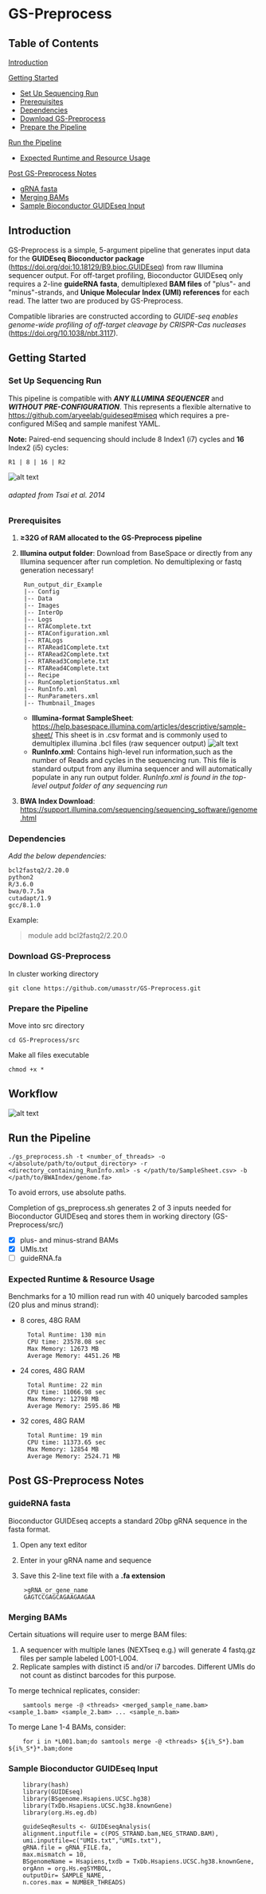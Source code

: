 # GS-Preprocess
## Table of Contents
[Introduction](https://github.com/umasstr/GS-Preprocess#introduction)

[Getting Started](https://github.com/umasstr/GS-Preprocess#getting-started)
- [Set Up Sequencing Run](https://github.com/umasstr/GS-Preprocess#set-up-sequencing-run)
- [Prerequisites](https://github.com/umasstr/GS-Preprocess#prerequisites)
- [Dependencies](https://github.com/umasstr/GS-Preprocess#dependencies)
- [Download GS-Preprocess](https://github.com/umasstr/GS-Preprocess#download-gs-preprocess)
- [Prepare the Pipeline](https://github.com/umasstr/GS-Preprocess#prepare-the-pipeline)

[Run the Pipeline](https://github.com/umasstr/GS-Preprocess#run-the-pipeline)
- [Expected Runtime and Resource Usage](https://github.com/umasstr/GS-Preprocess#expected-runtime--resource-usage)

[Post GS-Preprocess Notes](https://github.com/umasstr/GS-Preprocess#post-gs-preprocess-notes)
- [gRNA fasta](https://github.com/umasstr/GS-Preprocess#guiderna-fasta)
- [Merging BAMs](https://github.com/umasstr/GS-Preprocess#merging-bams)
- [Sample Bioconductor GUIDEseq Input](https://github.com/umasstr/GS-Preprocess#sample-bioconductor-guideseq-input)
## Introduction 
GS-Preprocess is a simple, 5-argument pipeline that generates input data for the **GUIDEseq Bioconductor package** (https://doi.org/doi:10.18129/B9.bioc.GUIDEseq) from raw Illumina sequencer output. For off-target profiling, Bioconductor GUIDEseq only requires a 2-line **guideRNA fasta**, demultiplexed **BAM files** of "plus"- and "minus"-strands, and **Unique Molecular Index (UMI) references** for each read. The latter two are produced by GS-Preprocess.

Compatible libraries are constructed according to *GUIDE-seq enables genome-wide profiling of off-target cleavage by CRISPR-Cas nucleases* (https://doi.org/10.1038/nbt.3117).
## Getting Started
### Set Up Sequencing Run
This pipeline is compatible with ***ANY ILLUMINA SEQUENCER*** and ***WITHOUT PRE-CONFIGURATION***. This represents a  flexible alternative to https://github.com/aryeelab/guideseq#miseq which requires a pre-configured MiSeq and sample manifest YAML.

**Note:** Paired-end sequencing should include 8 Index1 (i7) cycles and **16** Index2 (i5) cycles:
	
	R1 | 8 | 16 | R2

![alt text](read_layout.png)

###### adapted from Tsai et al. 2014

### Prerequisites
1. **≥32G of RAM allocated to the GS-Preprocess pipeline**

2. **Illumina output folder**: Download from BaseSpace or directly from any Illumina sequencer after run completion. No demultiplexing or fastq generation necessary!
	
		Run_output_dir_Example
		|-- Config
		|-- Data
		|-- Images
		|-- InterOp
		|-- Logs
		|-- RTAComplete.txt
		|-- RTAConfiguration.xml
		|-- RTALogs
		|-- RTARead1Complete.txt
		|-- RTARead2Complete.txt
		|-- RTARead3Complete.txt
		|-- RTARead4Complete.txt
		|-- Recipe
		|-- RunCompletionStatus.xml
		|-- RunInfo.xml
		|-- RunParameters.xml
		|-- Thumbnail_Images

     - **Illumina-format SampleSheet**: https://help.basespace.illumina.com/articles/descriptive/sample-sheet/ This sheet is in .csv format and is commonly used to demultiplex illumina .bcl files (raw sequencer output)
![alt text](SampleSheet2.jpg)
     - **RunInfo.xml**: Contains high-level run information,such as the number of Reads and cycles in the sequencing run. This file is standard output from any illumina sequencer and will automatically populate in any run output folder. *RunInfo.xml is found in the top-level output folder of any sequencing run*

3. **BWA Index Download**: https://support.illumina.com/sequencing/sequencing_software/igenome.html

### Dependencies
*Add the below dependencies:*

	bcl2fastq2/2.20.0
	python2
	R/3.6.0
	bwa/0.7.5a
	cutadapt/1.9
	gcc/8.1.0
	
Example:
>module add bcl2fastq2/2.20.0
### Download GS-Preprocess
In cluster working directory

	git clone https://github.com/umasstr/GS-Preprocess.git

### Prepare the Pipeline
Move into src directory

	cd GS-Preprocess/src
Make all files executable	

	chmod +x *
##  Workflow
![alt text](workflow_gs2.png)
## Run the Pipeline
	./gs_preprocess.sh -t <number_of_threads> -o </absolute/path/to/output_directory> -r <directory_containing_RunInfo.xml> -s </path/to/SampleSheet.csv> -b </path/to/BWAIndex/genome.fa>

To avoid errors, use absolute paths. 

Completion of gs_preprocess.sh generates 2 of 3 inputs needed for Bioconductor GUIDEseq and stores them in working directory (GS-Preprocess/src/) 
- [x] plus- and minus-strand BAMs
- [x] UMIs.txt
- [ ] guideRNA.fa
### Expected Runtime & Resource Usage
Benchmarks for a 10 million read run with 40 uniquely barcoded samples (20 plus and minus strand):
	
- 8 cores, 48G RAM
	
		Total Runtime: 130 min
		CPU time: 23578.08 sec
		Max Memory: 12673 MB
		Average Memory: 4451.26 MB
		
- 24 cores, 48G RAM

		Total Runtime: 22 min
		CPU time: 11066.98 sec
		Max Memory: 12798 MB
		Average Memory: 2595.86 MB

- 32 cores, 48G RAM

		Total Runtime: 19 min
		CPU time: 11373.65 sec
		Max Memory: 12854 MB
		Average Memory: 2524.71 MB
## Post GS-Preprocess Notes
### guideRNA fasta
Bioconductor GUIDEseq accepts a standard 20bp gRNA sequence in the fasta format.
1. Open any text editor
2. Enter in your gRNA name and sequence
3. Save this 2-line text file with a **.fa extension**

		>gRNA_or_gene_name
		GAGTCCGAGCAGAAGAAGAA
### Merging BAMs
Certain situations will require user to merge BAM files:
1. A sequencer with multiple lanes (NEXTseq e.g.) will generate 4 fastq.gz files per sample labeled L001-L004. 
2. Replicate samples with distinct i5 and/or i7 barcodes. Different UMIs do not count as distinct barcodes for this purpose. 

To merge technical replicates, consider:

		samtools merge -@ <threads> <merged_sample_name.bam> <sample_1.bam> <sample_2.bam> ... <sample_n.bam>
		
To merge Lane 1-4 BAMs, consider:

		for i in *L001.bam;do samtools merge -@ <threads> ${i%_S*}.bam ${i%_S*}*.bam;done
### Sample Bioconductor GUIDEseq Input

		library(hash)
		library(GUIDEseq)
		library(BSgenome.Hsapiens.UCSC.hg38)
		library(TxDb.Hsapiens.UCSC.hg38.knownGene)
		library(org.Hs.eg.db)
		
		guideSeqResults <- GUIDEseqAnalysis(
		alignment.inputfile = c(POS_STRAND.bam,NEG_STRAND.BAM),
		umi.inputfile=c("UMIs.txt","UMIs.txt"),
		gRNA.file = gRNA_FILE.fa,
		max.mismatch = 10,
		BSgenomeName = Hsapiens,txdb = TxDb.Hsapiens.UCSC.hg38.knownGene,
		orgAnn = org.Hs.egSYMBOL,
		outputDir= SAMPLE_NAME,
		n.cores.max = NUMBER_THREADS)


